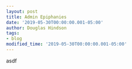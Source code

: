 ```yaml
---
layout: post
title: Admin Epiphanies
date: '2019-05-30T00:00:00.001-05:00'
author: Douglas Hindson
tags: 
- blog
modified_time: '2019-05-30T00:00:00.001-05:00'
---
```


asdf